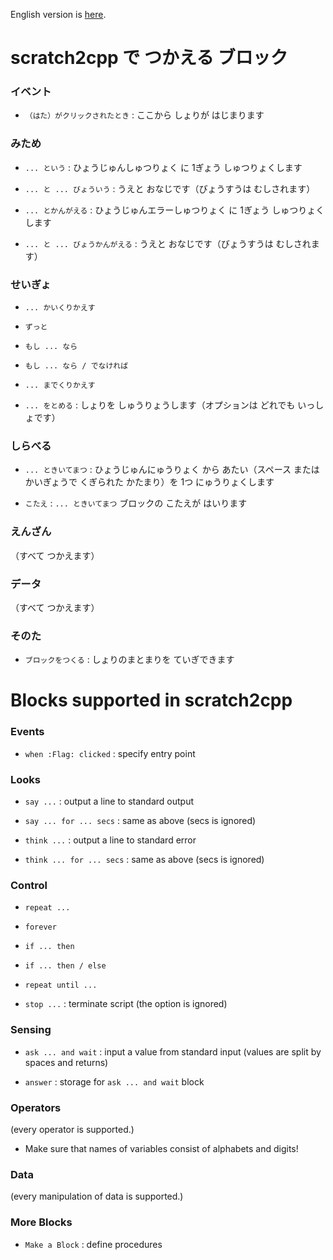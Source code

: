 English version is [here](#english).

<a name="japanese"></a>
# scratch2cpp で つかえる ブロック

### イベント

* `（はた）がクリックされたとき` : ここから しょりが はじまります

### みため

* `... という` : ひょうじゅんしゅつりょく に 1ぎょう しゅつりょくします

* `... と ... びょういう` : うえと おなじです（びょうすうは むしされます）

* `... とかんがえる` : ひょうじゅんエラーしゅつりょく に 1ぎょう しゅつりょくします

* `... と ... びょうかんがえる` : うえと おなじです（びょうすうは むしされます）

### せいぎょ

* `... かいくりかえす`

* `ずっと`

* `もし ... なら`

* `もし ... なら / でなければ`

* `... までくりかえす`

* `... をとめる` : しょりを しゅうりょうします（オプションは どれでも いっしょです）

### しらべる

* `... ときいてまつ` : ひょうじゅんにゅうりょく から あたい（スペース または かいぎょうで くぎられた かたまり）を 1つ にゅうりょくします

* `こたえ` : `... ときいてまつ` ブロックの こたえが はいります

### えんざん

（すべて つかえます）

### データ

（すべて つかえます）

### そのた

* `ブロックをつくる` : しょりのまとまりを ていぎできます


<a name="english"></a>
# Blocks supported in scratch2cpp

### Events

* `when :Flag: clicked` : specify entry point

### Looks

* `say ...` : output a line to standard output

* `say ... for ... secs` : same as above (secs is ignored)

* `think ...` : output a line to standard error

* `think ... for ... secs` : same as above (secs is ignored)

### Control

* `repeat ...`

* `forever`

* `if ... then`

* `if ... then / else`

* `repeat until ...`

* `stop ...` : terminate script (the option is ignored) 

### Sensing

* `ask ... and wait` : input a value from standard input (values are split by spaces and returns)

* `answer` : storage for `ask ... and wait` block

### Operators

(every operator is supported.)

* Make sure that names of variables consist of alphabets and digits!

### Data

(every manipulation of data is supported.)

### More Blocks

* `Make a Block` : define procedures





